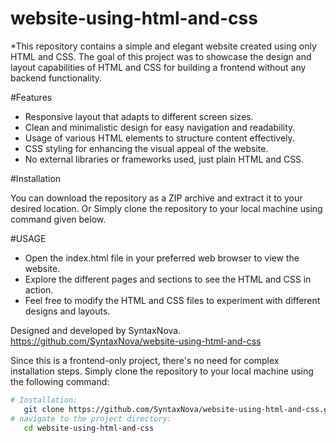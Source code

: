 # website-using-html-and-css
*This repository contains a simple and elegant website created using only HTML and CSS.
The goal of this project was to showcase the design and layout capabilities of HTML 
and CSS for building a frontend without any backend functionality.

#Features
* Responsive layout that adapts to different screen sizes.
* Clean and minimalistic design for easy navigation and readability.
* Usage of various HTML elements to structure content effectively.
* CSS styling for enhancing the visual appeal of the website.
* No external libraries or frameworks used, just plain HTML and CSS.

#Installation

You can download the repository as a ZIP archive and extract it to your desired location.
Or Simply clone the repository to your local machine using command given below.

#USAGE
* Open the index.html file in your preferred web browser to view the website.
* Explore the different pages and sections to see the HTML and CSS in action.
* Feel free to modify the HTML and CSS files to experiment with different designs and layouts.

Designed and developed by SyntaxNova.
https://github.com/SyntaxNova/website-using-html-and-css
 
Since this is a frontend-only project, there's no need for complex installation steps. 
Simply clone the repository to your local machine using the following 
command: 

```bash
# Installation:
   git clone https://github.com/SyntaxNova/website-using-html-and-css.git
# navigate to the project directory:
   cd website-using-html-and-css
